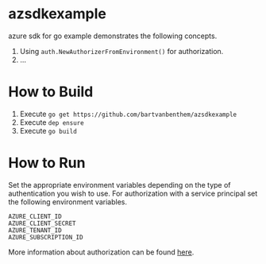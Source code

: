 # azsdkexample
azure sdk for go example demonstrates the following concepts.

1. Using `auth.NewAuthorizerFromEnvironment()` for authorization.
2. ...

# How to Build

1. Execute `go get https://github.com/bartvanbenthem/azsdkexample`
2. Execute `dep ensure`
3. Execute `go build`

# How to Run

Set the appropriate environment variables depending on the type of authentication you wish to use.
For authorization with a service principal set the following environment variables.
```
AZURE_CLIENT_ID
AZURE_CLIENT_SECRET
AZURE_TENANT_ID
AZURE_SUBSCRIPTION_ID
```
More information about authorization can be found [here](https://github.com/azure/azure-sdk-for-go#more-authentication-details).
